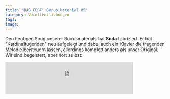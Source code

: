 ```yaml
---
title: "DAS FEST: Bonus Material #5"
category: Veröffentlichungen
tags: 
image: 
---
```


Den heutigen Song unserer Bonusmaterials hat **Soda** fabriziert. Er hat "Kardinaltugenden" neu aufgelegt und dabei auch ein Klavier die tragenden Melodie beisteuern lassen, allerdings komplett anders als unser Original. Wir sind begeistert, aber hört selbst:  
<iframe width="400" height="100" style="position: relative; display: block; width: 400px; height: 100px;" src="http://bandcamp.com/EmbeddedPlayer/v=2/track=223939343/size=venti/bgcol=FFFFFF/linkcol=E60003/" allowtransparency="true" frameborder="0"></iframe>
